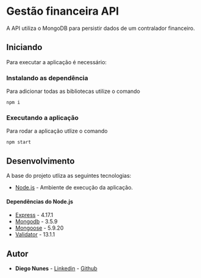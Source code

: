 # Gestão financeira API

A API utiliza o MongoDB para persistir dados de um contralador financeiro.

## Iniciando 

Para executar a aplicação é necessário:

### Instalando as dependência 

Para adicionar todas as bibliotecas utilize o comando

```
npm i
```

### Executando a aplicação

Para rodar a aplicação utlize o comando

```
npm start
```

## Desenvolvimento

A base do projeto utliza as seguintes tecnologias:

* [Node.js](https://nodejs.org/dist/latest-v12.x/docs/api/) - Ambiente de execução da aplicação.

#### Dependências do Node.js

* [Express](https://www.npmjs.com/package/express) - 4.17.1
* [Mongodb](https://www.npmjs.com/package/mongodb) - 3.5.9
* [Mongoose](https://www.npmjs.com/package/mongoose) - 5.9.20
* [Validator](https://www.npmjs.com/package/validator) - 13.1.1

## Autor

* **Diego Nunes** - [Linkedin](https://www.linkedin.com/in/diegodleonnunes/) - [Github](https://github.com/diegodnunes12/)

